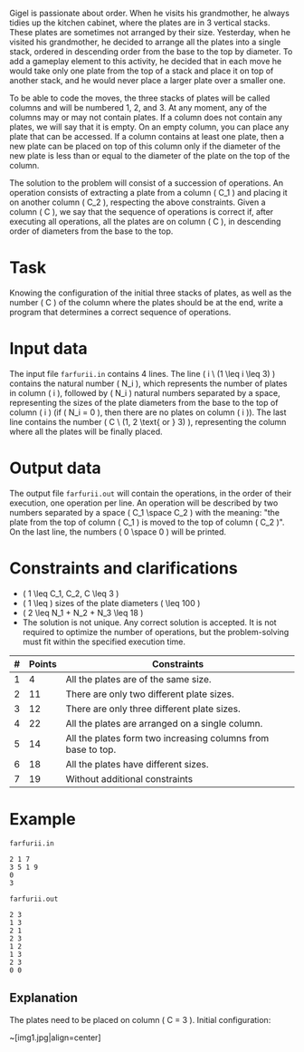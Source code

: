 Gigel is passionate about order. When he visits his grandmother, he always tidies up the kitchen cabinet, where the plates are in 3 vertical stacks. These plates are sometimes not arranged by their size. Yesterday, when he visited his grandmother, he decided to arrange all the plates into a single stack, ordered in descending order from the base to the top by diameter. To add a gameplay element to this activity, he decided that in each move he would take only one plate from the top of a stack and place it on top of another stack, and he would never place a larger plate over a smaller one.

To be able to code the moves, the three stacks of plates will be called columns and will be numbered 1, 2, and 3. At any moment, any of the columns may or may not contain plates. If a column does not contain any plates, we will say that it is empty. On an empty column, you can place any plate that can be accessed. If a column contains at least one plate, then a new plate can be placed on top of this column only if the diameter of the new plate is less than or equal to the diameter of the plate on the top of the column.

The solution to the problem will consist of a succession of operations. An operation consists of extracting a plate from a column \( C_1 \) and placing it on another column \( C_2 \), respecting the above constraints. Given a column \( C \), we say that the sequence of operations is correct if, after executing all operations, all the plates are on column \( C \), in descending order of diameters from the base to the top.

# Task

Knowing the configuration of the initial three stacks of plates, as well as the number \( C \) of the column where the plates should be at the end, write a program that determines a correct sequence of operations.

# Input data

The input file `farfurii.in` contains 4 lines. The line \( i \ (1 \leq i \leq 3) \) contains the natural number \( N_i \), which represents the number of plates in column \( i \), followed by \( N_i \) natural numbers separated by a space, representing the sizes of the plate diameters from the base to the top of column \( i \) (if \( N_i = 0 \), then there are no plates on column \( i \)). The last line contains the number \( C \ (1, 2 \text{ or } 3) \), representing the column where all the plates will be finally placed.

# Output data

The output file `farfurii.out` will contain the operations, in the order of their execution, one operation per line. An operation will be described by two numbers separated by a space \( C_1 \space C_2 \) with the meaning: "the plate from the top of column \( C_1 \) is moved to the top of column \( C_2 \)". On the last line, the numbers \( 0 \space 0 \) will be printed.

# Constraints and clarifications

- \( 1 \leq C_1, C_2, C \leq 3 \)
- \( 1 \leq \) sizes of the plate diameters \( \leq 100 \)
- \( 2 \leq N_1 + N_2 + N_3 \leq 18 \)
- The solution is not unique. Any correct solution is accepted. It is not required to optimize the number of operations, but the problem-solving must fit within the specified execution time.

|#|Points|Constraints|
|-|-|-|
|1|4|All the plates are of the same size.|
|2|11|There are only two different plate sizes.|
|3|12|There are only three different plate sizes.|
|4|22|All the plates are arranged on a single column.|
|5|14|All the plates form two increasing columns from base to top.|
|6|18|All the plates have different sizes.|
|7|19|Without additional constraints|

# Example

`farfurii.in`
```
2 1 7
3 5 1 9
0
3
```

`farfurii.out`
```
2 3
1 3
2 1
2 3
1 2
1 3
2 3
0 0
```

## Explanation

The plates need to be placed on column \( C = 3 \). Initial configuration:

~[img1.jpg|align=center]